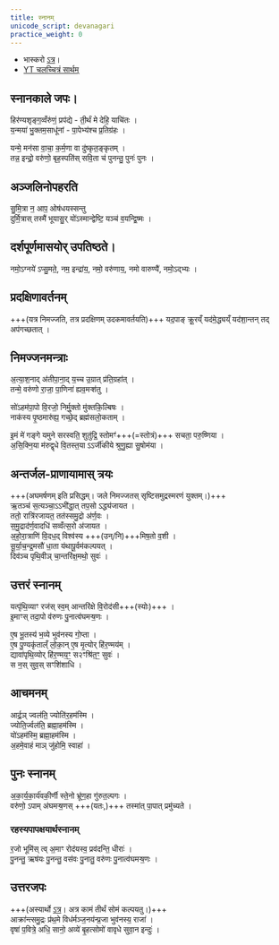 ```yaml
---
title: स्नानम्
unicode_script: devanagari
practice_weight: 0
---
```


<div class="audioEmbed"  caption="" src="https://archive.org/download/AghamarshanaSuktam/Aghamarshanasuktam.MP3"></div>

- भास्करो [ऽत्र](https://archive.org/stream/taittiriya/taittiriya_aranyaka_bhaskara_02#page/n89/mode/2up)।
- [YT चलच्चित्रं सार्थम्](https://www.youtube.com/watch?v=MtzV0ntHlZI)

## स्नानकाले जपः।
हिर॑ण्यशृङ्ग॒व्वँरु॑णं॒ प्रप॑द्ये - ती॒र्थं मे देहि॒ याचि॑तः ।  
य॒न्मया॑ भु॒क्तम॒साधू॑नां - पा॒पेभ्य॑श्च प्र॒तिग्र॑हः ।

यन्मे॒ मन॑सा वा॒चा॒ क॒र्म॒णा वा दु॑ष्कृत॒ङ्कृतम् ।  
तन्न॒ इन्द्रो॒ वरु॑णो॒ बृह॒स्पति॑स् सवि॒ता च॑ पुनन्तु॒ पुनः॑ पुनः ।

## अञ्जलिनोपहरति  
सु॒मि॒त्रा न॒ आप॒ ओष॑धयस्सन्तु  
दुर्मि॒त्रास् तस्मै॑ भूयासु॒र् यो॑ऽस्मान्द्वेष्टि॒ यञ्च॑ व॒यन्द्वि॒ष्मः ।

## दर्शपूर्णमासयोर् उपतिष्ठते।  
नमो॒ऽग्नये॑ ऽप्सु॒मते॒, नम॒ इन्द्रा॑य॒, नमो॒ वरु॑णाय॒, नमो वारुण्यै॑, नमो॒ऽद्भ्यः । 

## प्रदक्षिणावर्तनम्
+++(यत्र निमज्जति, तत्र प्रदक्षिणम् उदकमावर्तयति)+++
यद॒पाङ् क्रू॒रय्ँ यद॑मे॒द्ध्यय्ँ यद॑शा॒न्तन् तद् अप॑गच्छतात् ।  

## निमज्जनमन्त्राः  
अ॒त्या॒श॒नाद् अ॑तीपा॒ना॒द् य॒च्च उ॒ग्रात् प्र॑ति॒ग्रहा॑त् ।  
तन्मे॒ वरु॑णो रा॒जा॒ पा॒णिना॑ ह्यव॒मऱ्श॑तु । 

सो॑ऽहम॑पा॒पो वि॒रजो॒ निर्मु॒क्तो मु॑क्तकि॒ल्बिषः ।  
नाक॑स्य पृ॒ष्ठमारु॑ह्य॒ गच्छे॒द् ब्रह्म॑सलो॒कताम् । 

इ॒मं मे॑ गङ्गे यमुने सरस्वति॒ शुतु॑द्रि॒ स्तोमꣳ॑+++(=स्तोत्रं)+++ सचता॒ परु॒ष्णिया ।  
अ॒सि॒क्नि॒या म॑रुद्वृधे वि॒तस्त॒या ऽऽर्जी॑कीये श्रुणु॒ह्या सु॒षोम॑या । 

## अन्तर्जल-प्राणायामास् त्रयः
+++(अघमर्षणम् इति प्रसिद्धम्। जले निमज्जतस् सृष्टिसमुद्रस्मरणं युक्तम्।)+++  
ऋ॒तञ्च॑ स॒त्यञ्चा॒ऽऽभी॑द्धा॒त् तप॒सो ऽद्ध्य॑जायत ।  
ततो॒ रात्रि॑रजायत॒ तत॑स्समु॒द्रो अ॑र्ण॒वः ।  
स॒मु॒द्राद॑र्ण॒वादधि॑ सव्वँत्स॒रो अ॑जायत ।  
अ॒हो॒रा॒त्राणि॑ वि॒दध॒द् विश्व॑स्य +++(उन्/नि)+++मिष॒तो व॒शी ।  
सू॒र्या॒च॒न्द्र॒मसौ॑ धा॒ता य॑थापू॒र्वम॑कल्पयत् ।  
दिव॑ञ्च पृथि॒वीञ् चा॒न्तरि॑क्ष॒मथो॒ सुवः॑ ।  

## उत्तरं स्नानम्
यत्पृ॑थि॒व्याꣳ रज॑स् स्व॒म् आन्तरि॑क्षे वि॒रोद॑सी+++(स्योः)+++ ।  
इ॒माꣳस् तदा॒पो व॑रुणः पु॒नात्व॑घमऱ्ष॒णः ।  

ए॒ष भू॒तस्य॑ भ॒व्ये भुव॑नस्य गो॒प्ता ।  
ए॒ष पु॒ण्यकृ॑ताल्ँ लो॒का॒न् ए॒ष मृ॒त्योर् हि॑र॒ण्मय॑म् ।  
द्यावा॑पृथि॒व्योर् हि॑र॒ण्मय॒ꣳ॒ स२ꣳश्रि॑त॒ꣳ॒ सुवः॑ ।  
स न॒स् सुव॒स् सꣳशि॑शाधि । 

## आचमनम्
आर्द्र॒ञ् ज्वल॑ति॒ ज्योति॑र॒हम॑स्मि ।  
ज्योति॒र्ज्वल॑ति॒ ब्रह्मा॒हम॑स्मि ।  
यो॑ऽहम॑स्मि॒ ब्रह्मा॒हम॑स्मि ।  
अ॒हमे॒वाहं माञ् जु॑होमि॒ स्वाहा॑ । 

## पुनः स्नानम्
अ॒का॒र्य॒का॒र्य॑वकी॒र्णी स्ते॒नो भ्रू॑ण॒हा गु॑रुत॒ल्पगः ।  
वरु॑णो॒ ऽपाम् अ॑घमऱ्ष॒णस् +++(यतः,)+++ तस्मा॑त् पा॒पात् प्रमु॑च्यते ।  

### रहस्यपापक्षयार्थस्नानम्
र॒जो भूमि॑स् त्व् अ॒माꣳ रोद॑यस्व॒ प्रव॑दन्ति॒ धीराः॑ ।  
पु॒नन्तु॒ ऋष॑यः पु॒नन्तु॒ वस॑वः पु॒नातु॒ वरु॑णः पु॒नात्व॑घमऱ्ष॒णः । 

## उत्तरजपः
+++(अस्यार्थो [ऽत्र](../../../somaH/Rk/akrAnt-samudraH/)। अत्र कामं तीर्थं सोमं कल्पयतु।)+++  
आक्रा॑न्त्समु॒द्रः प्र॑थ॒मे विध॑र्मञ्ज॒नय॑न्प्र॒जा भुव॑नस्य॒ राजा॑ ।  
वृषा॑ प॒वित्रे॒ अधि॒ सानो॒ अव्ये॑ बृ॒हत्सोमो॑ वावृधे सुवा॒न इन्दुः॑ ।